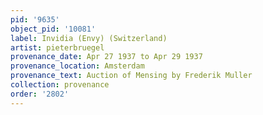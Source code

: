 ```yaml
---
pid: '9635'
object_pid: '10081'
label: Invidia (Envy) (Switzerland)
artist: pieterbruegel
provenance_date: Apr 27 1937 to Apr 29 1937
provenance_location: Amsterdam
provenance_text: Auction of Mensing by Frederik Muller
collection: provenance
order: '2802'
---
```

